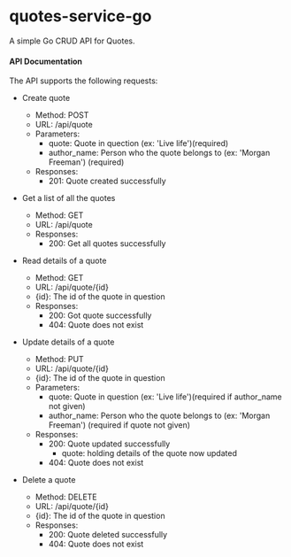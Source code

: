 # quotes-service-go
A simple Go CRUD API for Quotes.

#### API Documentation
The API supports the following requests:
-   Create quote
    -   Method: POST
    -   URL: /api/quote
    -   Parameters:
        -   quote: Quote in quection (ex: 'Live life')(required)
        -   author_name: Person who the quote belongs to (ex: 'Morgan Freeman') (required)
    -   Responses:
        -   201: Quote created successfully


-   Get a list of all the quotes
    -   Method: GET
    -   URL: /api/quote
    -   Responses:
        -   200: Get all quotes successfully


-   Read details of a quote
    -   Method: GET
    -   URL: /api/quote/{id}
    -   {id}: The id of the quote in question
    -   Responses:
        -   200: Got quote successfully
        -   404: Quote does not exist


-   Update details of a quote

    -   Method: PUT
    -   URL: /api/quote/{id}
    -   {id}: The id of the quote in question
    -   Parameters:
        -   quote: Quote in question (ex: 'Live life')(required if author_name not given)
        -   author_name: Person who the quote belongs to (ex: 'Morgan Freeman') (required if quote not given)
    -   Responses:
        -   200: Quote updated successfully
            -   quote: holding details of the quote now updated
        -   404: Quote does not exist


-   Delete a quote
    -   Method: DELETE
    -   URL: /api/quote/{id}
    -   {id}: The id of the quote in question
    -   Responses:
        -   200: Quote deleted successfully
        -   404: Quote does not exist